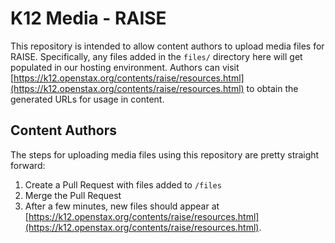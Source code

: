 # K12 Media - RAISE

This repository is intended to allow content authors to upload media files for RAISE. Specifically, any files added in the `files/` directory here will get populated in our hosting environment. Authors can visit [https://k12.openstax.org/contents/raise/resources.html](https://k12.openstax.org/contents/raise/resources.html) to obtain the generated URLs for usage in content.

## Content Authors

The steps for uploading media files using this repository are pretty straight forward:

1. Create a Pull Request with files added to `/files`
2. Merge the Pull Request
3. After a few minutes, new files should appear at [https://k12.openstax.org/contents/raise/resources.html](https://k12.openstax.org/contents/raise/resources.html).
